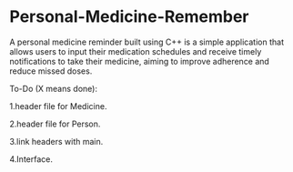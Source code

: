 # Personal-Medicine-Remember
A personal medicine reminder built using C++ is a simple application that allows users to input their medication schedules and receive timely notifications to take their medicine, aiming to improve adherence and reduce missed doses.

To-Do (X means done):

1.header file for Medicine.

2.header file for Person.

3.link headers with main.

4.Interface.
